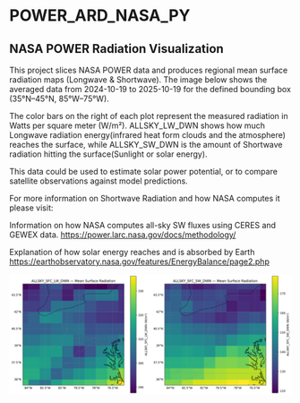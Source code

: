 # POWER_ARD_NASA_PY

## NASA POWER Radiation Visualization

This project slices NASA POWER data and produces regional mean surface radiation maps
(Longwave & Shortwave). The image below shows the averaged data from 2024-10-19 to 2025-10-19 for the defined
bounding box (35°N–45°N, 85°W–75°W).

The color bars on the right of each plot represent the measured radiation in Watts per square meter (W/m²). ALLSKY_LW_DWN shows how much Longwave radiation energy(infrared heat form clouds and the atmosphere) reaches the surface, while ALLSKY_SW_DWN is the amount of Shortwave radiation hitting the surface(Sunlight or solar energy). 

This data could be used to estimate solar power potential, or to compare satellite observations against model predictions.

For more information on Shortwave Radiation and how NASA computes it please visit:

  Information on how NASA computes all-sky SW fluxes using CERES and GEWEX data.
    https://power.larc.nasa.gov/docs/methodology/

  Explanation of how solar energy reaches and is absorbed by Earth
    https://earthobservatory.nasa.gov/features/EnergyBalance/page2.php 



![Radiation Maps](assets/radiation_maps.png)


